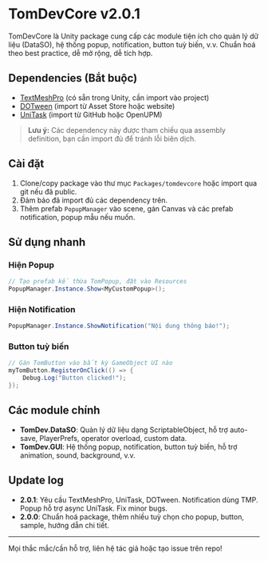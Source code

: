 # TomDevCore v2.0.1

TomDevCore là Unity package cung cấp các module tiện ích cho quản lý dữ liệu (DataSO), hệ thống popup, notification, button tuỳ biến, v.v. Chuẩn hoá theo best practice, dễ mở rộng, dễ tích hợp.

## Dependencies (Bắt buộc)
- [TextMeshPro](https://docs.unity3d.com/Packages/com.unity.textmeshpro@latest) (có sẵn trong Unity, cần import vào project)
- [DOTween](http://dotween.demigiant.com/) (import từ Asset Store hoặc website)
- [UniTask](https://github.com/Cysharp/UniTask) (import từ GitHub hoặc OpenUPM)

> **Lưu ý:** Các dependency này được tham chiếu qua assembly definition, bạn cần import đủ để tránh lỗi biên dịch.

## Cài đặt
1. Clone/copy package vào thư mục `Packages/tomdevcore` hoặc import qua git nếu đã public.
2. Đảm bảo đã import đủ các dependency trên.
3. Thêm prefab `PopupManager` vào scene, gán Canvas và các prefab notification, popup mẫu nếu muốn.

## Sử dụng nhanh
### Hiện Popup
```csharp
// Tạo prefab kế thừa TomPopup, đặt vào Resources
PopupManager.Instance.Show<MyCustomPopup>();
```

### Hiện Notification
```csharp
PopupManager.Instance.ShowNotification("Nội dung thông báo!");
```

### Button tuỳ biến
```csharp
// Gán TomButton vào bất kỳ GameObject UI nào
myTomButton.RegisterOnClick(() => {
    Debug.Log("Button clicked!");
});
```

## Các module chính
- **TomDev.DataSO**: Quản lý dữ liệu dạng ScriptableObject, hỗ trợ auto-save, PlayerPrefs, operator overload, custom data.
- **TomDev.GUI**: Hệ thống popup, notification, button tuỳ biến, hỗ trợ animation, sound, background, v.v.

## Update log
- **2.0.1**: Yêu cầu TextMeshPro, UniTask, DOTween. Notification dùng TMP. Popup hỗ trợ async UniTask. Fix minor bugs.
- **2.0.0**: Chuẩn hoá package, thêm nhiều tuỳ chọn cho popup, button, sample, hướng dẫn chi tiết.

---

Mọi thắc mắc/cần hỗ trợ, liên hệ tác giả hoặc tạo issue trên repo! 